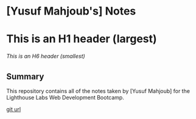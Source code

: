 # [Yusuf Mahjoub's] Notes
# This is an H1 header (largest)
###### This is an H6 header (smallest) 
## Summary 

This repository contains all of the notes taken by [Yusuf Mahjoub] for the Lighthouse Labs Web Development Bootcamp.

[git url](https://github.com/Ymahjoub/lighthouse-web-notes)